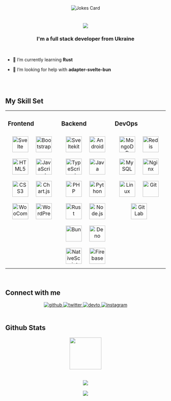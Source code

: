 <div id="header" align="center">
  <img src="https://readme-jokes.vercel.app/api?hideBorder&theme=monokai" alt="Jokes Card" />
</div>

<h1 align="center"><img src="https://readme-typing-svg.herokuapp.com?duration=6000&color=5F5&center=true&size=33&width=500&vCenter=true&lines=%F0%9F%91%8B+Hi%2C+I'm+gornostay25;%F0%9F%91%8B+%D0%9F%D1%80%D0%B8%D0%B2%D1%96%D1%82%2C+%D1%8F+gornostay25;%F0%9F%91%8B+%C4%86ao%2C+ja+sam+gornostay25"></h1>
<h3 align="center">I'm a full stack developer from Ukraine</h3><br>

- 🌱 I’m currently learning **Rust**

- 🤝 I’m looking for help with **adapter-svelte-bun**

<br><br>

## My Skill Set

<table><tr><td valign="top" width="33%">

### Frontend

<div align="center">  
<img style="margin: 10px" src="https://upload.wikimedia.org/wikipedia/commons/1/1b/Svelte_Logo.svg" alt="Svelte" height="50" />  
<img style="margin: 10px" src="https://profilinator.rishav.dev/skills-assets/bootstrap-plain.svg" alt="Bootstrap" height="50" />  
<img style="margin: 10px" src="https://profilinator.rishav.dev/skills-assets/html5-original-wordmark.svg" alt="HTML5" height="50" />  
<img style="margin: 10px" src="https://profilinator.rishav.dev/skills-assets/javascript-original.svg" alt="JavaScript" height="50" />  
<img style="margin: 10px" src="https://profilinator.rishav.dev/skills-assets/css3-original-wordmark.svg" alt="CSS3" height="50" />  
<img style="margin: 10px" src="https://profilinator.rishav.dev/skills-assets/logo-title.svg" alt="Chart.js" height="50" />  
<img style="margin: 10px" src="https://profilinator.rishav.dev/skills-assets/woocommerce.png" alt="WooCommerce" height="50" />  
<img style="margin: 10px" src="https://profilinator.rishav.dev/skills-assets/wordpress.png" alt="WordPress" height="50" />  
</div>
</td><td valign="top" width="33%">

### Backend

<div align="center">  
<img style="margin: 10px" src="https://upload.wikimedia.org/wikipedia/commons/1/1b/Svelte_Logo.svg" alt="Sveltekit" height="50" />  
<img style="margin: 10px" src="https://profilinator.rishav.dev/skills-assets/android-original-wordmark.svg" alt="Android" height="50" />  
<img style="margin: 10px" src="https://profilinator.rishav.dev/skills-assets/typescript-original.svg" alt="TypeScript" height="50" />  
<img style="margin: 10px" src="https://profilinator.rishav.dev/skills-assets/java-original-wordmark.svg" alt="Java" height="50" />  
<img style="margin: 10px" src="https://profilinator.rishav.dev/skills-assets/php-original.svg" alt="PHP" height="50" />  
<img style="margin: 10px" src="https://profilinator.rishav.dev/skills-assets/python-original.svg" alt="Python" height="50" />  
<img style="margin: 10px" src="https://profilinator.rishav.dev/skills-assets/rust-plain.svg" alt="Rust" height="50" />
<img style="margin: 10px" src="https://profilinator.rishav.dev/skills-assets/nodejs-original-wordmark.svg" alt="Node.js" height="50" />  
<img style="margin: 10px" src="https://bun.sh/logo.svg" alt="Bun" height="50" />    
<img style="margin: 10px" src="https://profilinator.rishav.dev/skills-assets/deno.svg" alt="Deno" height="50" />  
<img style="margin: 10px" src="https://profilinator.rishav.dev/skills-assets/nativescript.png" alt="NativeScript" height="50" />  
<img style="margin: 10px" src="https://profilinator.rishav.dev/skills-assets/firebase.png" alt="Firebase" height="50" />  
</div>

</td><td valign="top" width="33%">

### DevOps

<div align="center">  
  <img style="margin: 10px" src="https://profilinator.rishav.dev/skills-assets/mongodb-original-wordmark.svg" alt="MongoDB" height="50" />  
  <img style="margin: 10px" src="https://profilinator.rishav.dev/skills-assets/redis-original-wordmark.svg" alt="Redis" height="50" />  
  <img style="margin: 10px" src="https://profilinator.rishav.dev/skills-assets/mysql-original-wordmark.svg" alt="MySQL" height="50" />  
  <img style="margin: 10px" src="https://profilinator.rishav.dev/skills-assets/nginx-original.svg" alt="Nginx" height="50" />  
  <img style="margin: 10px" src="https://profilinator.rishav.dev/skills-assets/linux-original.svg" alt="Linux" height="50" />  
  <img style="margin: 10px" src="https://profilinator.rishav.dev/skills-assets/git-scm-icon.svg" alt="Git" height="50" />  
  <img style="margin: 10px" src="https://profilinator.rishav.dev/skills-assets/gitlab.svg" alt="GitLab" height="50" />  
</div>

</td></tr></table>

<br/>

## Connect with me

<div align="center">
  <a href="https://github.com/gornostay25" target="_blank">
    <img src="https://img.shields.io/badge/github-%2324292e.svg?&style=for-the-badge&logo=github&logoColor=white" alt="github" style="margin-bottom:5px" />
  </a>
  <a href="https://twitter.com/gornostay255" target="_blank">
    <img src="https://img.shields.io/badge/twitter-%2300acee.svg?&style=for-the-badge&logo=twitter&logoColor=white" alt="twitter" style="margin-bottom:5px" />
  </a>
  <a href="https://dev.to/gornostay25" target="_blank">
    <img src="https://img.shields.io/badge/dev.to-%2308090A.svg?&style=for-the-badge&logo=dev.to&logoColor=white" alt="devto" style="margin-bottom:5px" />
  </a>
  <a href="https://instagram.com/gornostay25" target="_blank">
    <img src="https://img.shields.io/badge/instagram-%23000000.svg?&style=for-the-badge&logo=instagram&color=E1306C&logoColor=white" alt="instagram" style="margin-bottom:5px" />
  </a>  
</div>

<br/>

## Github Stats

<div align="center">
  <img src="https://github-readme-stats.vercel.app/api?username=gornostay25&show_icons=true&count_private=true&hide_border=true" align="center" style="width:100" />
</div>

<br/>

<br/>

<div align="center">
  <img src="https://komarev.com/ghpvc/?username=gornostay25&&style=flat-square" align="center" />
</div>

<br/>

<div align="center">
  <a href="https://donate.gornostay25.is-a.dev" target="_blank" style="display: inline-block;"><img src="https://img.shields.io/badge/Donate-red.svg?style=for-the-badge&logoWidth=40" align="center"/></a>
</div>
